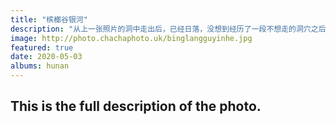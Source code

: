 ```yaml
---
title: "槟榔谷银河"
description: "从上一张照片的洞中走出后，已经日落，没想到经历了一段不想走的洞穴之后，前方的道路更加崎岖，甚至还在夜间迷了路，还好找到了有信号的地方，打了求救电话找到了出路。并在出路上还险些摔下悬崖。回到县道上已经是晚上十点，简单处理伤口后前往洞穴的入口所在地拍摄真·星之谷。雾气太大，回家后立马买了除雾带。修片的时候发现，前景没把帐篷放进来真是可惜了。这是我规划的第一个机位，也是最不满意的一张图。"
image: http://photo.chachaphoto.uk/binglangguyinhe.jpg
featured: true
date: 2020-05-03
albums: hunan
---
```


## This is the full description of the photo.
